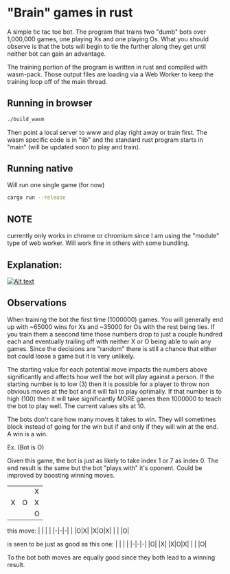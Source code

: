 # "Brain" games in rust

A simple tic tac toe bot.
The program that trains two "dumb" bots over 1,000,000 games, one playing Xs and one playing Os.
What you should observe is that the bots will begin to tie the further along they get until neither bot can gain an advantage.

The training portion of the program is written in rust and compiled with wasm-pack.
Those output files are loading via a Web Worker to keep the training loop off of the main thread.

## Running in browser

```BASH
./build_wasm
```

Then point a local server to www and play right away or train first.
The wasm specific code is in "lib" and the standard rust program starts in "main" (will be updated soon to play and train).

## Running native

Will run one single game (for now)

```BASH
cargo run --release
```

## NOTE

currently only works in chrome or chromium since I am using the "module" type of web worker. Will work fine in others with some bundling.

## Explanation:

[![Alt text](https://img.youtube.com/vi/R9c-_neaxeU/0.jpg)](https://www.youtube.com/watch?v=R9c-_neaxeU)

## Observations

When training the bot the first time (1000000) games. You will generally end up with ~65000 wins for Xs and ~35000 for Os with the rest being ties.
If you train them a seecond time those numbers drop to just a couple hundred each and eventually trailing off with neither X or O being able to win any games.
Since the decisions are "random" there is still a chance that either bot could loose a game but it is very unlikely.

The starting value for each potential move impacts the numbers above significantly and affects how well the bot will play against a person.
If the starting number is to low (3) then it is possible for a player to throw non obvious moves at the bot and it will fail to play optimally. If that number is to high (100) then it will take significantly MORE games then 1000000 to teach the bot to play well. The current values sits at 10.

The bots don't care how many moves it takes to win.
They will sometimes block instead of going for the win but if and only if they will win at the end. A win is a win.

Ex. (Bot is O)

Given this game, the bot is just as likely to take index 1 or 7 as index 0. The end result is the same but the bot "plays with" it's oponent. Could be improved by boosting winning moves.

| | | |
|-|-|-|
| | |X|
|X|O|X|
| | |O|

this move:
| | | |
|-|-|-|
| |O|X|
|X|O|X|
| | |O|

is seen to be just as good as this one:
| | | |
|-|-|-|
|O| |X|
|X|O|X|
| | |O|

To the bot both moves are equally good since they both lead to a winning result.
